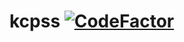 # kcpss [![CodeFactor](https://www.codefactor.io/repository/github/cppwanderboy/kcpss/badge/master)](https://www.codefactor.io/repository/github/cppwanderboy/kcpss/overview/master)

